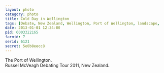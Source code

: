 ```yaml
---
layout: photo
category: photo
title: Cold Day in Wellington
tags: [Debate, New Zealand, Wellington, Port of Wellington, landscape, cycomachead, Michael Ball]
date: 2013-01-01 12:34:00
pid: 6003322165
farmid: 7
serid: 6121
secret: 5e0b8eecc8
---
```


The Port of Wellington.<br/> Russel McVeagh Debating Tour 2011, New Zealand.
